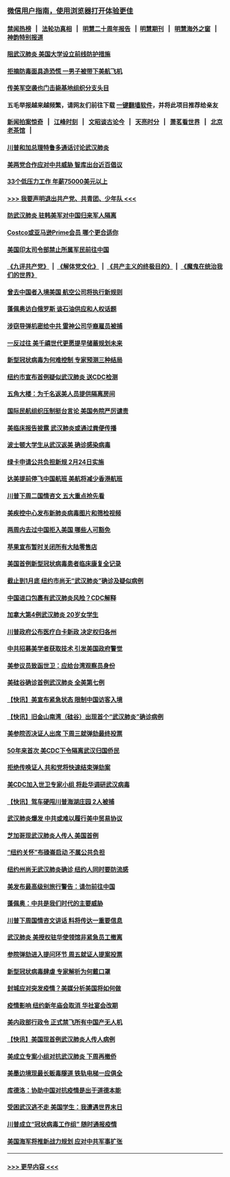 ### [微信用户指南，使用浏览器打开体验更佳](https://github.com/gfw-breaker/banned-news1/blob/master/indexes/wechat-guide.md?t=0)
#### [禁闻热榜](热点新闻.md?t=0)  &nbsp;&nbsp;|&nbsp;&nbsp; [法轮功真相](https://github.com/gfw-breaker/truth/blob/master/README.md?t=0) &nbsp;&nbsp;|&nbsp;&nbsp; [明慧二十周年报告](https://github.com/gfw-breaker/mh-reports/blob/master/README.md?t=0) &nbsp;&nbsp;|&nbsp;&nbsp;[明慧期刊](https://github.com/gfw-breaker/mh-qikan) &nbsp;&nbsp;|&nbsp;&nbsp; [明慧海外之窗](https://github.com/gfw-breaker/mh-news/blob/master/README.md?t=0) &nbsp;&nbsp;|&nbsp;&nbsp; [神韵特别报道](https://github.com/gfw-breaker/mh-news/blob/master/shenyun.md?t=0)
#### [阻武汉肺炎 美国大学设立前线防护措施](../pages/nsc412/n11839479.md?t=02030633) 
#### [拒摘防毒面具造恐慌 一男子被带下美航飞机](../pages/nsc412/n11839455.md?t=02030633) 
#### [传美军空袭也门击毙基地组织分支头目](../pages/nsc412/n11839210.md?t=02030633) 
#### 五毛举报越来越频繁，请网友们前往下载 [一键翻墙软件](https://github.com/gfw-breaker/ssr-accounts)，并将此项目推荐给亲友
#### [新闻拍案惊奇](https://github.com/gfw-breaker/banned-news1/blob/master/pages/link4.md) &nbsp;&nbsp;|&nbsp;&nbsp; [江峰时刻](https://github.com/gfw-breaker/banned-news1/blob/master/pages/link4.md) &nbsp;&nbsp;|&nbsp;&nbsp; [文昭谈古论今](https://github.com/gfw-breaker/banned-news1/blob/master/pages/link4.md) &nbsp;&nbsp;|&nbsp;&nbsp; [天亮时分](https://github.com/gfw-breaker/banned-news1/blob/master/pages/link4.md) &nbsp;&nbsp;|&nbsp;&nbsp; [萧茗看世界](https://github.com/gfw-breaker/banned-news1/blob/master/pages/link4.md) &nbsp;&nbsp;|&nbsp;&nbsp; [北京老茶馆](https://github.com/gfw-breaker/banned-news1/blob/master/pages/link4.md) &nbsp;&nbsp;|&nbsp;&nbsp; 
#### [川普和加总理特鲁多通话讨论武汉肺炎](../pages/nsc412/n11839128.md?t=02030633) 
#### [美两党合作应对中共威胁 智库出台近百倡议](../pages/nsc412/n11838437.md?t=02030633) 
#### [33个低压力工作 年薪75000美元以上](../pages/nsc412/n11834441.md?t=02030633) 
#### [>>> 我要声明退出共产党、共青团、少年队 <<<](https://github.com/begood0513/goodnews/blob/master/quit/letter.md) 
#### [防武汉肺炎 驻韩美军对中国归来军人隔离](../pages/nsc412/n11838970.md?t=02030633) 
#### [Costco或亚马逊Prime会员 哪个更合适你](../pages/nsc412/n11834459.md?t=02030633) 
#### [美国印太司令部禁止所属军民前往中国](../pages/nsc412/n11838418.md?t=02030633) 
#### [《九评共产党》](https://github.com/begood0513/9ping.md/blob/master/README.md) &nbsp;|&nbsp; [《解体党文化》](../../../../jtdwh.md/blob/master/README.md)  &nbsp;|&nbsp; [《共产主义的终极目的》](../../../../gczydzjmd.md/blob/master/README.md) &nbsp;|&nbsp; [《魔鬼在统治我们的世界》](../../../../mgztzwmdsj.md/blob/master/README.md) 
#### [曾去中国者入境美国 航空公司将执行新规则](../pages/nsc412/n11838375.md?t=02030633) 
#### [蓬佩奥访白俄罗斯 谈石油供应和人权话题](../pages/nsc412/n11838242.md?t=02030633) 
#### [涉窃导弹机密给中共 雷神公司华裔雇员被捕](../pages/nsc412/n11838129.md?t=02030633) 
#### [一反过往 美千禧世代更愿提早储蓄规划未来](../pages/nsc412/n11837601.md?t=02030633) 
#### [新型冠状病毒为何难控制 专家预测三种结局](../pages/nsc412/n11838002.md?t=02030633) 
#### [纽约市宣布首例疑似武汉肺炎 送CDC检测](../pages/nsc412/n11837852.md?t=02030633) 
#### [五角大楼：为千名返美人员提供隔离房间](../pages/nsc412/n11837831.md?t=02030633) 
#### [国际民航组织压制挺台言论 美国务院严厉谴责](../pages/nsc412/n11837791.md?t=02030633) 
#### [美临床报告披露 武汉肺炎或通过粪便传播](../pages/nsc412/n11837626.md?t=02030633) 
#### [波士顿大学生从武汉返美 确诊感染病毒](../pages/nsc412/n11837580.md?t=02030633) 
#### [绿卡申请公共负担新规 2月24日实施](../pages/nsc412/n11836634.md?t=02030633) 
#### [达美提前停飞中国航班 美航将减少香港航班](../pages/nsc412/n11837649.md?t=02030633) 
#### [川普下周二国情咨文 五大重点抢先看](../pages/nsc412/n11837512.md?t=02030633) 
#### [美疾控中心发布新肺炎病毒图片和筛检视频](../pages/nsc412/n11837491.md?t=02030633) 
#### [两周内去过中国拒入美国 哪些人可豁免](../pages/nsc412/n11837400.md?t=02030633) 
#### [苹果宣布暂时关闭所有大陆零售店](../pages/nsc412/n11837097.md?t=02030633) 
#### [美国首例新型冠状病毒患者临床康复全记录](../pages/nsc412/n11836513.md?t=02030633) 
#### [截止到1月底  纽约市尚无“武汉肺炎”确诊及疑似病例](../pages/nsc412/n11836657.md?t=02030633) 
#### [中国进口包裹有武汉肺炎风险？CDC解释](../pages/nsc412/n11836321.md?t=02030633) 
#### [加拿大第4例武汉肺炎 20岁女学生](../pages/nsc412/n11836537.md?t=02030633) 
#### [川普政府公布医疗白卡新政 决定权归各州](../pages/nsc412/n11836336.md?t=02030633) 
#### [中共招募美学者获取技术 引发美国政府警觉](../pages/nsc412/n11836277.md?t=02030633) 
#### [美参议员致函世卫：应给台湾观察员身份](../pages/nsc412/n11836183.md?t=02030633) 
#### [美硅谷确诊首例武汉肺炎 全美第七例](../pages/nsc412/n11836093.md?t=02030633) 
#### [【快讯】美宣布紧急状态 限制中国访客入境](../pages/nsc412/n11836030.md?t=02030633) 
#### [【快讯】旧金山南湾（硅谷）出现首个“武汉肺炎”确诊病例](../pages/nsc412/n11836084.md?t=02030633) 
#### [美参院否决证人出席 下周三就弹劾最终投票](../pages/nsc412/n11835900.md?t=02030633) 
#### [50年来首次 美CDC下令隔离武汉归国侨民](../pages/nsc412/n11835854.md?t=02030633) 
#### [拒绝传唤证人 共和党将快速结束弹劾案](../pages/nsc412/n11835573.md?t=02030633) 
#### [美CDC加入世卫专家小组 将赴华调研武汉病毒](../pages/nsc412/n11835584.md?t=02030633) 
#### [【快讯】驾车硬闯川普海湖庄园 2人被捕](../pages/nsc412/n11835785.md?t=02030633) 
#### [武汉肺炎爆发 中共或难以履行美中贸易协议](../pages/nsc412/n11834752.md?t=02030633) 
#### [芝加哥现武汉肺炎人传人 美国首例](../pages/nsc412/n11834730.md?t=02030633) 
#### [“纽约关怀”布碌崙启动  不属公共负担](../pages/nsc412/n11834269.md?t=02030633) 
#### [纽约州尚无武汉肺炎确诊  纽约人同时要防流感](../pages/nsc412/n11834247.md?t=02030633) 
#### [美发布最高级别旅行警告：请勿前往中国](../pages/nsc412/n11834038.md?t=02030633) 
#### [蓬佩奥：中共是我们时代的主要威胁](../pages/nsc412/n11833434.md?t=02030633) 
#### [川普下周国情咨文讲话 料将传达一重要信息](../pages/nsc412/n11833714.md?t=02030633) 
#### [武汉肺炎 美授权驻华使领馆非紧急员工撤离](../pages/nsc412/n11833604.md?t=02030633) 
#### [参院弹劾进入提问环节 周五就证人提案投票](../pages/nsc412/n11833522.md?t=02030633) 
#### [新型冠状病毒肆虐 专家解析为何戴口罩](../pages/nsc412/n11833332.md?t=02030633) 
#### [封城应对突发疫情？美媒分析美国将如何做](../pages/nsc412/n11831560.md?t=02030633) 
#### [疫情影响 纽约新年庙会取消 华社宴会改期](../pages/nsc412/n11831457.md?t=02030633) 
#### [美内政部行政令 正式禁飞所有中国产无人机](../pages/nsc412/n11833169.md?t=02030633) 
#### [【快讯】美国现首例武汉肺炎人传人病例](../pages/nsc412/n11833284.md?t=02030633) 
#### [美成立专案小组对抗武汉肺炎 下周再撤侨](../pages/nsc412/n11832839.md?t=02030633) 
#### [美墨边境现最长贩毒隧道 铁轨电梯一应俱全](../pages/nsc412/n11832928.md?t=02030633) 
#### [库德洛：协助中国对抗疫情是出于道德本能](../pages/nsc412/n11832927.md?t=02030633) 
#### [受困武汉逃不走 美国学生：我遭遇世界末日](../pages/nsc412/n11832280.md?t=02030633) 
#### [川普成立“冠状病毒工作组” 随时通报疫情](../pages/nsc412/n11832325.md?t=02030633) 
#### [美国海军将推新战力规划 应对中共军事扩张](../pages/nsc412/n11831861.md?t=02030633) 

----
#### [ >>> 更早内容 <<< ](../indexes/nsc412-earlier.md)
